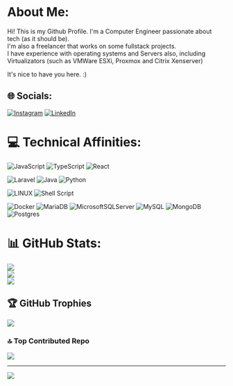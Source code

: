 #  About Me:
Hi! This is my Github Profile. I'm a Computer Engineer passionate about tech (as it should be).\
I'm also a freelancer that works on some fullstack projects.\
I have experience with operating systems and Servers also, including Virtualizators (such as VMWare ESXi, Proxmox and Citrix Xenserver)

It's nice to have you here. :)

## 🌐 Socials:
[![Instagram](https://img.shields.io/badge/Instagram-%23E4405F.svg?logo=Instagram&logoColor=white)](https://instagram.com/sandro_developer) [![LinkedIn](https://img.shields.io/badge/LinkedIn-%230077B5.svg?logo=linkedin&logoColor=white)](https://linkedin.com/in/sandro-srj) 

# 💻 Technical Affinities:
![JavaScript](https://img.shields.io/badge/javascript-%23323330.svg?style=for-the-badge&logo=javascript&logoColor=%23F7DF1E) ![TypeScript](https://img.shields.io/badge/typescript-%23007ACC.svg?style=for-the-badge&logo=typescript&logoColor=white) ![React](https://img.shields.io/badge/react-%2320232a.svg?style=for-the-badge&logo=react&logoColor=%2361DAFB) 

![Laravel](https://img.shields.io/badge/laravel-%23FF2D20.svg?style=for-the-badge&logo=laravel&logoColor=white) ![Java](https://img.shields.io/badge/java-%23ED8B00.svg?style=for-the-badge&logo=java&logoColor=white) ![Python](https://img.shields.io/badge/python-3670A0?style=for-the-badge&logo=python&logoColor=ffdd54) 

![LINUX](https://img.shields.io/badge/Linux-FCC624?style=for-the-badge&logo=linux&logoColor=black) ![Shell Script](https://img.shields.io/badge/shell_script-%23121011.svg?style=for-the-badge&logo=gnu-bash&logoColor=white)  

![Docker](https://img.shields.io/badge/docker-%230db7ed.svg?style=for-the-badge&logo=docker&logoColor=white) ![MariaDB](https://img.shields.io/badge/MariaDB-003545?style=for-the-badge&logo=mariadb&logoColor=white) ![MicrosoftSQLServer](https://img.shields.io/badge/Microsoft%20SQL%20Sever-CC2927?style=for-the-badge&logo=microsoft%20sql%20server&logoColor=white) ![MySQL](https://img.shields.io/badge/mysql-%2300f.svg?style=for-the-badge&logo=mysql&logoColor=white) ![MongoDB](https://img.shields.io/badge/MongoDB-%234ea94b.svg?style=for-the-badge&logo=mongodb&logoColor=white) ![Postgres](https://img.shields.io/badge/postgres-%23316192.svg?style=for-the-badge&logo=postgresql&logoColor=white)

# 📊 GitHub Stats:
![](https://github-readme-stats.vercel.app/api?username=skalel&theme=dark&hide_border=true&include_all_commits=true&count_private=true)<br/>
![](https://github-readme-streak-stats.herokuapp.com/?user=skalel&theme=dark&hide_border=true)<br/>
![](https://github-readme-stats.vercel.app/api/top-langs/?username=skalel&theme=dark&hide_border=true&include_all_commits=true&count_private=true&layout=compact)

## 🏆 GitHub Trophies
![](https://github-profile-trophy.vercel.app/?username=skalel&theme=dark&no-frame=true&no-bg=true&margin-w=4)

### 🔝 Top Contributed Repo
![](https://github-contributor-stats.vercel.app/api?username=skalel&limit=5&theme=dark&combine_all_yearly_contributions=true)

---
[![](https://visitcount.itsvg.in/api?id=skalel&icon=3&color=0)](https://visitcount.itsvg.in)

<!-- Proudly created with GPRM ( https://gprm.itsvg.in ) -->
